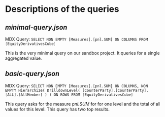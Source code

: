 Descriptions of the queries
========

## _minimal-query.json_

MDX Query: `SELECT NON EMPTY [Measures].[pnl.SUM] ON COLUMNS FROM [EquityDerivativesCube]`

This is the very minimal query on our sandbox project. It queries for a single aggregated value.

## _basic-query.json_

MDX Query: `SELECT NON EMPTY [Measures].[pnl.SUM] ON COLUMNS, NON EMPTY Hierarchize( DrilldownLevel( [CounterParty].[CounterParty].[ALL].[AllMember] ) ) ON ROWS FROM [EquityDerivativesCube]`

This query asks for the measure _pnl.SUM_ for for one level and the total of all values for this level. This query has two top results. 
